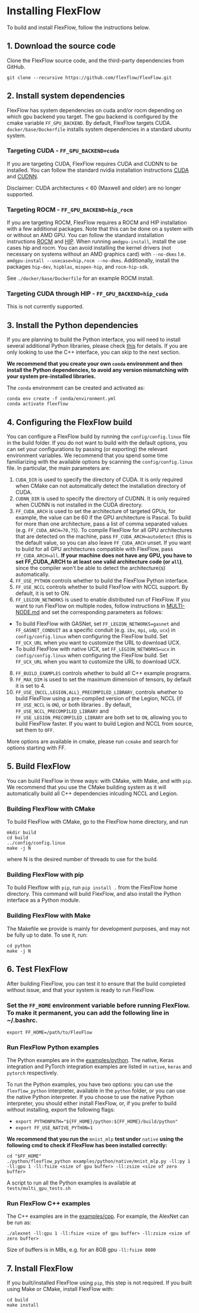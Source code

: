 # Installing FlexFlow
To build and install FlexFlow, follow the instructions below.

## 1. Download the source code
Clone the FlexFlow source code, and the third-party dependencies from GitHub.
```
git clone --recursive https://github.com/flexflow/FlexFlow.git
```

## 2. Install system dependencies
FlexFlow has system dependencies on cuda and/or rocm depending on which gpu backend you target. The gpu backend is configured by the cmake variable `FF_GPU_BACKEND`. By default, FlexFlow targets CUDA. `docker/base/Dockerfile` installs system dependencies in a standard ubuntu system.

### Targeting CUDA - `FF_GPU_BACKEND=cuda`
If you are targeting CUDA, FlexFlow requires CUDA and CUDNN to be installed. You can follow the standard nvidia installation instructions [CUDA](https://docs.nvidia.com/cuda/cuda-installation-guide-linux/index.html) and [CUDNN](https://docs.nvidia.com/deeplearning/cudnn/install-guide/index.html).

Disclaimer: CUDA architectures < 60 (Maxwell and older) are no longer supported.

### Targeting ROCM - `FF_GPU_BACKEND=hip_rocm`
If you are targeting ROCM, FlexFlow requires a ROCM and HIP installation with a few additional packages. Note that this can be done on a system with or without an AMD GPU. You can follow the standard installation instructions [ROCM](https://docs.amd.com/bundle/ROCm-Installation-Guide-v5.3/page/Introduction_to_ROCm_Installation_Guide_for_Linux.html) and [HIP](https://docs.amd.com/bundle/HIP-Installation-Guide-v5.3/page/Introduction_to_HIP_Installation_Guide.html). When running `amdgpu-install`, install the use cases hip and rocm. You can avoid installing the kernel drivers (not necessary on systems without an AMD graphics card) with `--no-dkms` I.e. `amdgpu-install --usecase=hip,rocm --no-dkms`. Additionally, install the packages `hip-dev`, `hipblas`, `miopen-hip`, and `rocm-hip-sdk`.

See `./docker/base/Dockerfile` for an example ROCM install.

### Targeting CUDA through HIP - `FF_GPU_BACKEND=hip_cuda`
This is not currently supported.

## 3. Install the Python dependencies
If you are planning to build the Python interface, you will need to install several additional Python libraries, please check [this](https://github.com/flexflow/FlexFlow/blob/master/requirements.txt) for details. If you are only looking to use the C++ interface, you can skip to the next section.

**We recommend that you create your own `conda` environment and then install the Python dependencies, to avoid any version mismatching with your system pre-installed libraries.** 

The `conda` environment can be created and activated as:
```
conda env create -f conda/environment.yml
conda activate flexflow
```

## 4. Configuring the FlexFlow build
You can configure a FlexFlow build by running the `config/config.linux` file in the build folder. If you do not want to build with the default options, you can set your configurations by passing (or exporting) the relevant environment variables. We recommend that you spend some time familiarizing with the available options by scanning the `config/config.linux` file. In particular, the main parameters are:

1. `CUDA_DIR` is used to specify the directory of CUDA. It is only required when CMake can not automatically detect the installation directory of CUDA.
2. `CUDNN_DIR` is used to specify the directory of CUDNN. It is only required when CUDNN is not installed in the CUDA directory.
3. `FF_CUDA_ARCH` is used to set the architecture of targeted GPUs, for example, the value can be 60 if the GPU architecture is Pascal. To build for more than one architecture, pass a list of comma separated values (e.g. `FF_CUDA_ARCH=70,75`). To compile FlexFlow for all GPU architectures that are detected on the machine, pass `FF_CUDA_ARCH=autodetect` (this is the default value, so you can also leave `FF_CUDA_ARCH` unset. If you want to build for all GPU architectures compatible with FlexFlow, pass `FF_CUDA_ARCH=all`. **If your machine does not have any GPU, you have to set FF_CUDA_ARCH to at least one valid architecture code (or `all`)**, since the compiler won't be able to detect the architecture(s) automatically.
4. `FF_USE_PYTHON` controls whether to build the FlexFlow Python interface.
5. `FF_USE_NCCL` controls whether to build FlexFlow with NCCL support. By default, it is set to ON.
6. `FF_LEGION_NETWORKS` is used to enable distributed run of FlexFlow. If you want to run FlexFlow on multiple nodes, follow instructions in [MULTI-NODE.md](MULTI-NODE.md) and set the corresponding parameters as follows:
* To build FlexFlow with GASNet, set `FF_LEGION_NETWORKS=gasnet` and `FF_GASNET_CONDUIT` as a specific conduit (e.g. `ibv`, `mpi`, `udp`, `ucx`) in `config/config.linux` when configuring the FlexFlow build. Set `FF_UCX_URL` when you want to customize the URL to download UCX.
* To build FlexFlow with native UCX, set `FF_LEGION_NETWORKS=ucx` in `config/config.linux` when configuring the FlexFlow build. Set `FF_UCX_URL` when you want to customize the URL to download UCX.
8. `FF_BUILD_EXAMPLES` controls whether to build all C++ example programs.
9. `FF_MAX_DIM` is used to set the maximum dimension of tensors, by default it is set to 4. 
10. `FF_USE_{NCCL,LEGION,ALL}_PRECOMPILED_LIBRARY`, controls whether to build FlexFlow using a pre-compiled version of the Legion, NCCL (if `FF_USE_NCCL` is `ON`), or both libraries . By default, `FF_USE_NCCL_PRECOMPILED_LIBRARY` and `FF_USE_LEGION_PRECOMPILED_LIBRARY` are both set to `ON`, allowing you to build FlexFlow faster. If you want to build Legion and NCCL from source, set them to `OFF`.

More options are available in cmake, please run `ccmake` and search for options starting with FF. 

## 5. Build FlexFlow
You can build FlexFlow in three ways: with CMake, with Make, and with `pip`. We recommend that you use the CMake building system as it will automatically build all C++ dependencies inlcuding NCCL and Legion. 

### Building FlexFlow with CMake
To build FlexFlow with CMake, go to the FlexFlow home directory, and run
```
mkdir build
cd build
../config/config.linux
make -j N
```
where N is the desired number of threads to use for the build.

### Building FlexFlow with pip
To build Flexflow with `pip`, run `pip install .` from the FlexFlow home directory. This command will build FlexFlow, and also install the Python interface as a Python module.

### Building FlexFlow with Make
The Makefile we provide is mainly for development purposes, and may not be fully up to date. To use it, run:
```
cd python
make -j N
```

## 6. Test FlexFlow
After building FlexFlow, you can test it to ensure that the build completed without issue, and that your system is ready to run FlexFlow.

### Set the `FF_HOME` environment variable before running FlexFlow. To make it permanent, you can add the following line in ~/.bashrc.
```
export FF_HOME=/path/to/FlexFlow
```

### Run FlexFlow Python examples
The Python examples are in the [examples/python](https://github.com/flexflow/FlexFlow/tree/master/examples/python). The native, Keras integration and PyTorch integration examples are listed in `native`, `keras` and `pytorch` respectively.

To run the Python examples, you have two options: you can use the `flexflow_python` interpreter, available in the `python` folder, or you can use the native Python interpreter. If you choose to use the native Python interpreter, you should either install FlexFlow, or, if you prefer to build without installing, export the following flags:

* `export PYTHONPATH="${FF_HOME}/python:${FF_HOME}/build/python"`
* `export FF_USE_NATIVE_PYTHON=1`

**We recommend that you run the** `mnist_mlp` **test under** `native` **using the following cmd to check if FlexFlow has been installed correctly:**

```
cd "$FF_HOME"
./python/flexflow_python examples/python/native/mnist_mlp.py -ll:py 1 -ll:gpu 1 -ll:fsize <size of gpu buffer> -ll:zsize <size of zero buffer>
```
A script to run all the Python examples is available at `tests/multi_gpu_tests.sh`

### Run FlexFlow C++ examples

The C++ examples are in the [examples/cpp](https://github.com/flexflow/FlexFlow/tree/master/examples/cpp). 
For example, the AlexNet can be run as:
```
./alexnet -ll:gpu 1 -ll:fsize <size of gpu buffer> -ll:zsize <size of zero buffer>
``` 

Size of buffers is in MBs, e.g. for an 8GB gpu `-ll:fsize 8000`

## 7. Install FlexFlow
If you built/installed FlexFlow using `pip`, this step is not required. If you built using Make or CMake, install FlexFlow with:
```
cd build
make install
```
